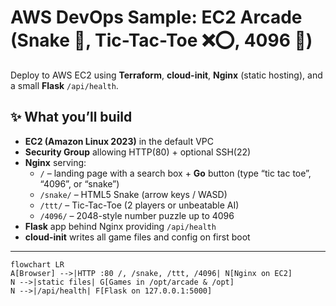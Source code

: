 # AWS DevOps Sample: **EC2 Arcade** (Snake 🐍, Tic-Tac-Toe ❌⭕, 4096 🔢)

Deploy to AWS EC2 using **Terraform**, **cloud-init**, **Nginx** (static hosting), and a small **Flask** `/api/health`.  

## ✨ What you’ll build
- **EC2 (Amazon Linux 2023)** in the default VPC
- **Security Group** allowing HTTP(80) + optional SSH(22)
- **Nginx** serving:
  - `/` – landing page with a search box + **Go** button (type “tic tac toe”, “4096”, or “snake”)
  - `/snake/` – HTML5 Snake (arrow keys / WASD)
  - `/ttt/` – Tic-Tac-Toe (2 players or unbeatable AI)
  - `/4096/` – 2048-style number puzzle up to 4096
- **Flask** app behind Nginx providing `/api/health`
- **cloud-init** writes all game files and config on first boot

---

```mermaid
flowchart LR
A[Browser] -->|HTTP :80 /, /snake, /ttt, /4096| N[Nginx on EC2]
N -->|static files| G[Games in /opt/arcade & /opt]
N -->|/api/health| F[Flask on 127.0.0.1:5000]

